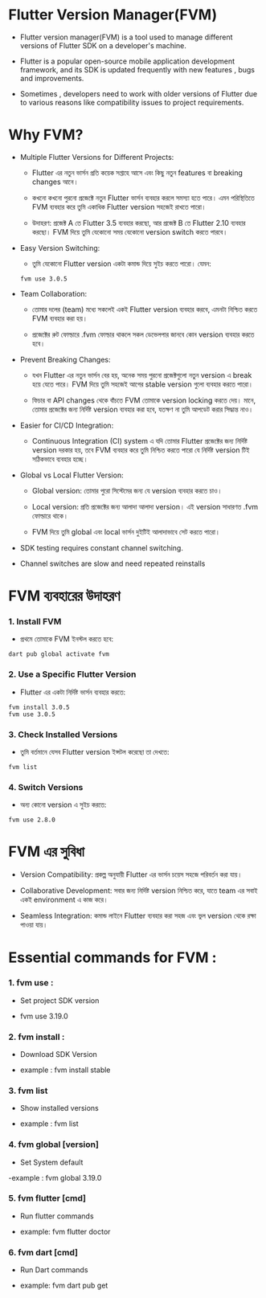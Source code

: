 
# Flutter Version Manager(FVM)


- Flutter version manager(FVM) is a tool used to manage different versions of Flutter SDK on a developer's machine.

- Flutter is a popular open-source mobile application development framework, and its SDK is updated frequently with new features , bugs and improvements. 

- Sometimes , developers need to work with older versions of Flutter due to various reasons like compatibility issues to project requirements.


# Why FVM?

 - Multiple Flutter Versions for Different Projects:
      - Flutter এর নতুন ভার্সন প্রতি কয়েক সপ্তাহে আসে এবং কিছু নতুন features বা breaking changes আনে।

      - কখনো কখনো পুরনো প্রজেক্টে নতুন Flutter ভার্সন ব্যবহার করলে সমস্যা হতে পারে। এমন পরিস্থিতিতে FVM ব্যবহার করে তুমি একাধিক Flutter version সহজেই রাখতে পারো।

      - উদাহরণ:
      প্রজেক্ট A তে Flutter 3.5 ব্যবহার করছো, আর প্রজেক্ট B তে Flutter 2.10 ব্যবহার করছো। FVM দিয়ে তুমি যেকোনো সময় যেকোনো version switch করতে পারবে।
 - Easy Version Switching:
     - তুমি যেকোনো Flutter version একটা কমান্ড দিয়ে সুইচ করতে পারো। যেমন:
     ```
     fvm use 3.0.5

     ```
- Team Collaboration:
     - তোমার দলের (team) মধ্যে সকলেই একই Flutter version ব্যবহার করবে, এমনটা নিশ্চিত করতে FVM ব্যবহার করা হয়।

     - প্রজেক্টের রুট ফোল্ডারে .fvm ফোল্ডার থাকলে সকল ডেভেলপার জানবে কোন version ব্যবহার করতে হবে।

- Prevent Breaking Changes:
     - যখন Flutter এর নতুন ভার্সন বের হয়, অনেক সময় পুরনো প্রজেক্টগুলো নতুন version এ break হয়ে যেতে পারে। FVM দিয়ে তুমি সহজেই আগের stable version গুলো ব্যবহার করতে পারো।

     - ফিচার বা API changes থেকে বাঁচতে FVM তোমাকে version locking করতে দেয়। মানে, তোমার প্রজেক্টের জন্য নির্দিষ্ট version ব্যবহার করা হবে, যতক্ষণ না তুমি আপডেট করার সিদ্ধান্ত নাও।

- Easier for CI/CD Integration: 
     - Continuous Integration (CI) system এ যদি তোমার Flutter প্রজেক্টের জন্য নির্দিষ্ট version দরকার হয়, তবে FVM ব্যবহার করে তুমি নিশ্চিত করতে পারো যে নির্দিষ্ট version টিই সঠিকভাবে ব্যবহার হচ্ছে।

- Global vs Local Flutter Version:
     - Global version: তোমার পুরো সিস্টেমের জন্য যে version ব্যবহার করতে চাও।

     - Local version: প্রতি প্রজেক্টের জন্য আলাদা আলাদা version। এই version সাধারণত .fvm ফোল্ডারে থাকে।

     - FVM দিয়ে তুমি global এবং local ভার্সন দুইটিই আলাদাভাবে সেট করতে পারো।

- SDK testing requires constant channel switching.

- Channel switches are slow and need repeated reinstalls





# FVM  ব্যবহারের উদাহরণ

### 1. Install FVM 
   - প্রথমে তোমাকে FVM ইনস্টল করতে হবে:

   ```
   dart pub global activate fvm

   ```

### 2. Use a Specific Flutter Version 

  - Flutter এর একটা নির্দিষ্ট ভার্সন ব্যবহার করতে:

  ```
  fvm install 3.0.5
  fvm use 3.0.5

  ```

### 3. Check Installed Versions

  - তুমি বর্তমানে যেসব Flutter version ইন্সটল করেছো তা দেখতে:

  ```
  fvm list

  ```

### 4. Switch Versions 

  - অন্য কোনো version এ সুইচ করতে:

  ```
  fvm use 2.8.0

  ```




# FVM  এর সুবিধা

 - Version Compatibility: প্রকল্প অনুযায়ী Flutter এর ভার্সন চয়েস সহজে পরিবর্তন করা যায়।

 - Collaborative Development: সবার জন্য নির্দিষ্ট version নিশ্চিত করে, যাতে team এর সবাই একই environment এ কাজ করে।

 -  Seamless Integration: কমান্ড লাইনে Flutter ব্যবহার করা সহজ এবং ভুল version থেকে রক্ষা পাওয়া যায়।


# Essential commands for FVM : 


### 1. fvm use   :
  -  Set project SDK version

  - fvm use 3.19.0 

### 2. fvm  install :
  - Download SDK Version 

  - example : fvm install stable

### 3. fvm list 
  - Show installed versions 

  - example : fvm list

### 4. fvm global [version]
   
   - Set System default 

   -example : fvm global 3.19.0

### 5. fvm flutter [cmd]

  - Run flutter commands 

  - example: fvm flutter doctor

### 6. fvm dart [cmd]

  - Run Dart commands 

  - example: fvm dart pub get



